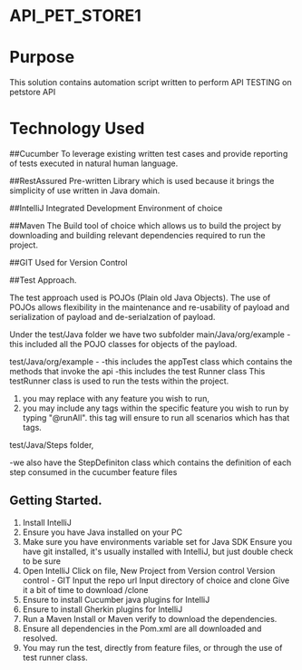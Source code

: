 # API_PET_STORE1
# Purpose
This solution contains automation script written to perform API TESTING on petstore API

# Technology Used 
##Cucumber
To leverage existing written test cases 
and provide reporting of tests executed in natural human language.

##RestAssured
Pre-written Library which is used because it brings the simplicity of use written in Java domain.

##IntelliJ
Integrated Development Environment of choice

##Maven
The Build tool of choice which allows us to build the project by downloading and building relevant 
dependencies required to run the project.

##GIT
Used for Version Control

##Test Approach.

The test approach used is POJOs (Plain old Java Objects). The use of POJOs allows 
flexibility in the maintenance and re-usability of payload and serialization of payload and de-serialzation of payload. 

Under the test/Java folder we have two subfolder
main/Java/org/example - this included all the POJO classes for objects of the payload.

test/Java/org/example - 
-this includes the appTest class which contains the methods that invoke the api 
-this includes the test Runner class 
This testRunner class is used to run the tests within the project. 

1. you may replace with any feature you wish to run,
2. you may include any tags within the specific feature you wish to run by typing "@runAll". this tag will ensure to run all scenarios which has that tags.

test/Java/Steps folder, 

-we also have the StepDefiniton class which contains the definition of each step
consumed in the cucumber feature files


## Getting Started.
1. Install IntelliJ
2. Ensure you have Java installed on your PC   
3. Make sure you have environments variable set for Java SDK
   Ensure you have git installed, it's usually installed with IntelliJ, but just double check to be sure
4. Open IntelliJ
   Click on file, New Project from Version control
   Version control - GIT
   Input the repo url 
   Input directory of choice and clone
   Give it a bit of time to download /clone
5. Ensure to install Cucumber java plugins for IntelliJ
6. Ensure to install Gherkin plugins for IntelliJ
7. Run a Maven Install or Maven verify to download the dependencies.
8. Ensure all dependencies in the Pom.xml are all downloaded and resolved.
9. You may run the test, directly from feature files, or through the use of test runner class.




